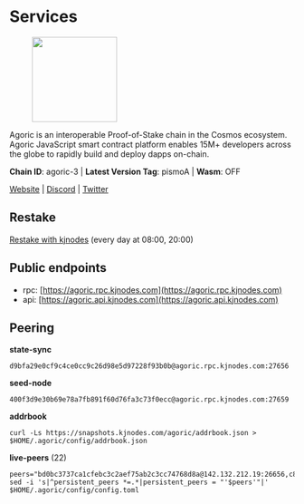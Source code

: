 # Services

<figure><img src="https://raw.githubusercontent.com/kj89/testnet_manuals/main/pingpub/logos/agoric.png" width="150" alt=""><figcaption></figcaption></figure>

Agoric is an interoperable Proof-of-Stake chain in the Cosmos ecosystem.  Agoric JavaScript smart contract platform enables 15M+ developers across the  globe to rapidly build and deploy dapps on-chain.

**Chain ID**: agoric-3 | **Latest Version Tag**: pismoA | **Wasm**: OFF

[Website](https://agoric.com) | [Discord](https://discord.com/invite/qDW8DRes4s) | [Twitter](https://twitter.com/agoric)

## Restake

[Restake with kjnodes](https://restake.app/agoric/agoricvaloper1ku5sm2twlsywdrp4wz3kfwgyrtqtp0lpr3nvk8) (every day at 08:00, 20:00)
## Public endpoints

* rpc: [https://agoric.rpc.kjnodes.com](https://agoric.rpc.kjnodes.com)
* api: [https://agoric.api.kjnodes.com](https://agoric.api.kjnodes.com)

## Peering

**state-sync**

```
d9bfa29e0cf9c4ce0cc9c26d98e5d97228f93b0b@agoric.rpc.kjnodes.com:27656
```

**seed-node**

```
400f3d9e30b69e78a7fb891f60d76fa3c73f0ecc@agoric.rpc.kjnodes.com:27659
```

**addrbook**
```
curl -Ls https://snapshots.kjnodes.com/agoric/addrbook.json > $HOME/.agoric/config/addrbook.json
```

**live-peers** (22)
```
peers="bd0bc3737ca1cfebc3c2aef75ab2c3cc74768d8a@142.132.212.19:26656,c84170667fcf54024b24f05b2f9dd6608570ac8c@157.90.35.145:28656,1312bbbd4ed1e58b9e4eb1d7788187a4607915e9@165.22.199.234:26060,03c7d68a1433dde6db1acbbdf98712609843cc8f@161.97.187.189:36656,aede0d57cd77051cf1270675fa770c22e8074501@64.32.40.117:26656,d9bfa29e0cf9c4ce0cc9c26d98e5d97228f93b0b@65.109.88.38:27656,4eea1e0a22d8d2ade108fc5f8e07d6d6e711e909@65.108.10.138:26656,711f6f36a6ec3924b6d721de6adce604092e59f2@116.202.226.169:26656,0464c8dded70d01f5ab50a8d6047a6b27ddf2ccd@84.244.95.232:26656,f095bb53006ebddcbbf29c8df70dddcba6419e36@142.93.145.13:26656,a38a30c1dd31f63be2befd40b82964b215c3c288@165.22.251.28:26656,0837c0dac0bb15e79e64207bb0fa5a9a6fa42ad4@178.62.116.62:26656,c38608dc31dcb336600abdb85e6ff040f47aea00@159.203.187.36:26060,f8ff12a774770fea36beadb303ccffc86863c6ec@65.109.69.59:14456,e780b9c3b6f761efb7ba3bca74d3011f9bdf4bfd@139.59.8.48:26060,853f52516e409ef3ec4921767abd02b151f5ecb7@146.59.81.23:26661,e70955351f601ea5be9a9bf41032949a777f31b3@207.244.255.229:10003,cef26a8de3aa31f1f4e63898b38667b0816f35d3@14.224.155.176:26656,ca4c3b9d0cf78d934a3b972c328db2e4a9a66c42@64.32.40.134:26656,5c711eed248cb6c798e031378f9b16745dc12840@45.79.70.11:26656,1d4d7b77e79c2dad9e8586df4f30c7b550f5d49b@3.8.160.134:26656,586df7471fb74a7e182d6a96b6c8b1a58b0ed7a9@18.142.177.75:26656"
sed -i 's|^persistent_peers *=.*|persistent_peers = "'$peers'"|' $HOME/.agoric/config/config.toml
```
